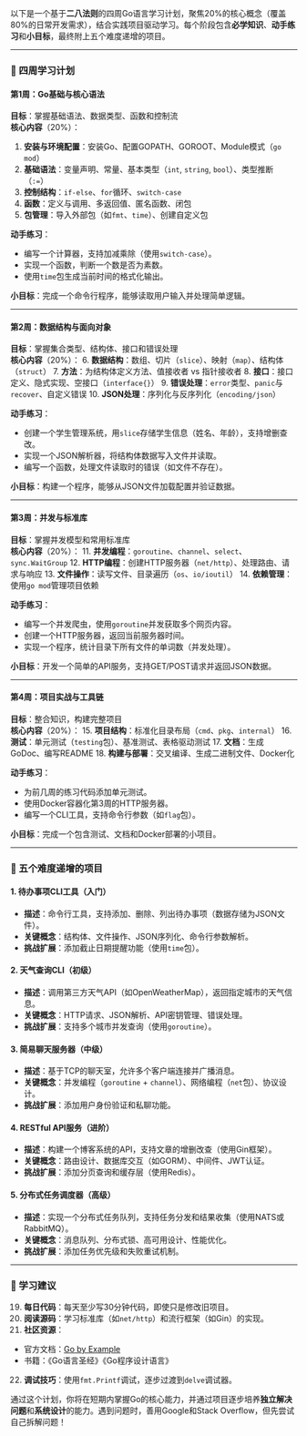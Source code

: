 以下是一个基于**二八法则**的四周Go语言学习计划，聚焦20%的核心概念（覆盖80%的日常开发需求），结合实践项目驱动学习。每个阶段包含**必学知识**、**动手练习**和**小目标**，最终附上五个难度递增的项目。

---

### **📅 四周学习计划**

#### **第1周：Go基础与核心语法**
**目标**：掌握基础语法、数据类型、函数和控制流  
**核心内容**（20%）：
1. **安装与环境配置**：安装Go、配置GOPATH、GOROOT、Module模式（`go mod`）
2. **基础语法**：变量声明、常量、基本类型（`int`, `string`, `bool`）、类型推断（`:=`）
3. **控制结构**：`if-else`、`for`循环、`switch-case`
4. **函数**：定义与调用、多返回值、匿名函数、闭包
5. **包管理**：导入外部包（如`fmt`、`time`）、创建自定义包

**动手练习**：
- 编写一个计算器，支持加减乘除（使用`switch-case`）。
- 实现一个函数，判断一个数是否为素数。
- 使用`time`包生成当前时间的格式化输出。

**小目标**：完成一个命令行程序，能够读取用户输入并处理简单逻辑。

---

#### **第2周：数据结构与面向对象**
**目标**：掌握集合类型、结构体、接口和错误处理  
**核心内容**（20%）：
6. **数据结构**：数组、切片（`slice`）、映射（`map`）、结构体（`struct`）
7. **方法**：为结构体定义方法、值接收者 vs 指针接收者
8. **接口**：接口定义、隐式实现、空接口（`interface{}`）
9. **错误处理**：`error`类型、`panic`与`recover`、自定义错误
10. **JSON处理**：序列化与反序列化（`encoding/json`）

**动手练习**：
- 创建一个学生管理系统，用`slice`存储学生信息（姓名、年龄），支持增删查改。
- 实现一个JSON解析器，将结构体数据写入文件并读取。
- 编写一个函数，处理文件读取时的错误（如文件不存在）。

**小目标**：构建一个程序，能够从JSON文件加载配置并验证数据。

---

#### **第3周：并发与标准库**
**目标**：掌握并发模型和常用标准库  
**核心内容**（20%）：
11. **并发编程**：`goroutine`、`channel`、`select`、`sync.WaitGroup`
12. **HTTP编程**：创建HTTP服务器（`net/http`）、处理路由、请求与响应
13. **文件操作**：读写文件、目录遍历（`os`、`io/ioutil`）
14. **依赖管理**：使用`go mod`管理项目依赖

**动手练习**：
- 编写一个并发爬虫，使用`goroutine`并发获取多个网页内容。
- 创建一个HTTP服务器，返回当前服务器时间。
- 实现一个程序，统计目录下所有文件的单词数（并发处理）。

**小目标**：开发一个简单的API服务，支持GET/POST请求并返回JSON数据。

---

#### **第4周：项目实战与工具链**
**目标**：整合知识，构建完整项目  
**核心内容**（20%）：
15. **项目结构**：标准化目录布局（`cmd`、`pkg`、`internal`）
16. **测试**：单元测试（`testing`包）、基准测试、表格驱动测试
17. **文档**：生成GoDoc、编写README
18. **构建与部署**：交叉编译、生成二进制文件、Docker化

**动手练习**：
- 为前几周的练习代码添加单元测试。
- 使用Docker容器化第3周的HTTP服务器。
- 编写一个CLI工具，支持命令行参数（如`flag`包）。

**小目标**：完成一个包含测试、文档和Docker部署的小项目。

---

### **🚀 五个难度递增的项目**
#### **1. 待办事项CLI工具（入门）**
- **描述**：命令行工具，支持添加、删除、列出待办事项（数据存储为JSON文件）。
- **关键概念**：结构体、文件操作、JSON序列化、命令行参数解析。
- **挑战扩展**：添加截止日期提醒功能（使用`time`包）。

#### **2. 天气查询CLI（初级）**
- **描述**：调用第三方天气API（如OpenWeatherMap），返回指定城市的天气信息。
- **关键概念**：HTTP请求、JSON解析、API密钥管理、错误处理。
- **挑战扩展**：支持多个城市并发查询（使用`goroutine`）。

#### **3. 简易聊天服务器（中级）**
- **描述**：基于TCP的聊天室，允许多个客户端连接并广播消息。
- **关键概念**：并发编程（`goroutine` + `channel`）、网络编程（`net`包）、协议设计。
- **挑战扩展**：添加用户身份验证和私聊功能。

#### **4. RESTful API服务（进阶）**
- **描述**：构建一个博客系统的API，支持文章的增删改查（使用Gin框架）。
- **关键概念**：路由设计、数据库交互（如GORM）、中间件、JWT认证。
- **挑战扩展**：添加分页查询和缓存层（使用Redis）。

#### **5. 分布式任务调度器（高级）**
- **描述**：实现一个分布式任务队列，支持任务分发和结果收集（使用NATS或RabbitMQ）。
- **关键概念**：消息队列、分布式锁、高可用设计、性能优化。
- **挑战扩展**：添加任务优先级和失败重试机制。

---

### **📌 学习建议**
19. **每日代码**：每天至少写30分钟代码，即使只是修改旧项目。
20. **阅读源码**：学习标准库（如`net/http`）和流行框架（如Gin）的实现。
21. **社区资源**：
   - 官方文档：[Go by Example](https://gobyexample.com/)
   - 书籍：《Go语言圣经》《Go程序设计语言》
22. **调试技巧**：使用`fmt.Printf`调试，逐步过渡到`delve`调试器。

通过这个计划，你将在短期内掌握Go的核心能力，并通过项目逐步培养**独立解决问题**和**系统设计**的能力。遇到问题时，善用Google和Stack Overflow，但先尝试自己拆解问题！